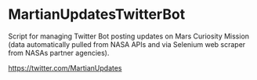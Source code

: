 # MartianUpdatesTwitterBot
Script for managing Twitter Bot posting updates on Mars Curiosity Mission (data automatically pulled from NASA APIs and via Selenium web scraper from NASAs partner agencies).

https://twitter.com/MartianUpdates
